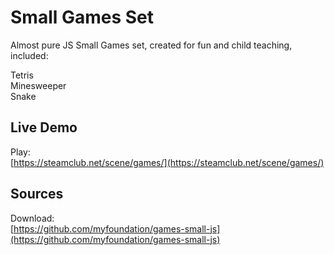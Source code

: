 # Small Games Set
Almost pure JS Small Games set, created for fun and child teaching, included:

Tetris  
Minesweeper  
Snake  


## Live Demo
Play:  
 [https://steamclub.net/scene/games/](https://steamclub.net/scene/games/)

## Sources
Download:  
 [https://github.com/myfoundation/games-small-js](https://github.com/myfoundation/games-small-js)







